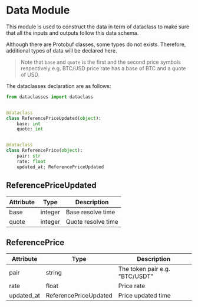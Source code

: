 <!--
order: 2
-->

# Data Module

This module is used to construct the data in term of dataclass to make sure that all the inputs and outputs follow this data schema.

Although there are Protobuf classes, some types do not exists. Therefore, additional types of data will be declared here.

> Note that `base` and `quote` is the first and the second price symbols respectively e.g. BTC/USD price rate has a base of BTC and a quote of USD.

The dataclasses declaration are as follows:

```python
from dataclasses import dataclass


@dataclass
class ReferencePriceUpdated(object):
    base: int
    quote: int


@dataclass
class ReferencePrice(object):
    pair: str
    rate: float
    updated_at: ReferencePriceUpdated

```

## ReferencePriceUpdated

| Attribute | Type    | Description        |
| --------- | ------- | ------------------ |
| base      | integer | Base resolve time  |
| quote     | integer | Quote resolve time |

## ReferencePrice

| Attribute  | Type                  | Description                    |
| ---------- | --------------------- | ------------------------------ |
| pair       | string                | The token pair e.g. "BTC/USDT" |
| rate       | float                 | Price rate                     |
| updated_at | ReferencePriceUpdated | Price updated time             |
